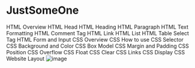 # JustSomeOne
HTML
Overview
HTML Head
HTML Heading
HTML Paragraph
HTML Text Formatting
HTML Comment Tag
HTML Link
HTML List
HTML Table
Select Tag
HTML Form and Input
CSS
Overview
CSS How to use
CSS Selector
CSS Background and Color
CSS Box Model
CSS Margin and Padding
CSS Position
CSS Overflow
CSS Float
CSS Clear
CSS Links
CSS Display
CSS Website Layout
![image](https://user-images.githubusercontent.com/106338757/216297874-e18adec4-d302-444d-9f0c-8b250b1c48fe.png)
